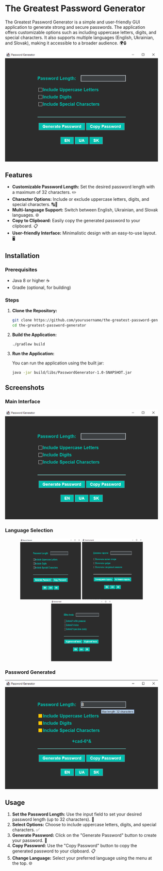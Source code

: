
# The Greatest Password Generator


The Greatest Password Generator is a simple and user-friendly GUI application to generate strong and secure passwords. The application offers customizable options such as including uppercase letters, digits, and special characters. It also supports multiple languages (English, Ukrainian, and Slovak), making it accessible to a broader audience. 🌍🔒

![Main Interface](screenshots/1.png)


## Features

- **Customizable Password Length:** Set the desired password length with a maximum of 32 characters. ✏️
- **Character Options:** Include or exclude uppercase letters, digits, and special characters. 🔠🔢
- **Multi-language Support:** Switch between English, Ukrainian, and Slovak languages. 🌐
- **Copy to Clipboard:** Easily copy the generated password to your clipboard. 📋
- **User-friendly Interface:** Minimalistic design with an easy-to-use layout. 🖥️

## Installation

### Prerequisites

- Java 8 or higher ☕
- Gradle (optional, for building)

### Steps

1. **Clone the Repository:**

   ```bash
   git clone https://github.com/yourusername/the-greatest-password-generator.git
   cd the-greatest-password-generator
   ```

2. **Build the Application:**

   ```bash
   ./gradlew build
   ```

3. **Run the Application:**

   You can run the application using the built jar:

   ```bash
   java -jar build/libs/PasswordGenerator-1.0-SNAPSHOT.jar
   ```

## Screenshots

### Main Interface
![Main Interface](screenshots/1.png)

### Language Selection
<div align="center">
  <img src="screenshots/1.png" width="200" height="200">
  <img src="screenshots/2.png" width="200" height="200">
  <img src="screenshots/3.png" width="200" height="200">
</div>

### Password Generated
![Password Generated](screenshots/4.png)

## Usage

1. **Set the Password Length:** Use the input field to set your desired password length (up to 32 characters). 📏
2. **Select Options:** Choose to include uppercase letters, digits, and special characters. ✅
3. **Generate Password:** Click on the "Generate Password" button to create your password. 🔄
4. **Copy Password:** Use the "Copy Password" button to copy the generated password to your clipboard. 📋
5. **Change Language:** Select your preferred language using the menu at the top. 🌐
 
